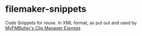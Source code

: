 # filemaker-snippets

Code Snippets for reuse.  In XML format, as put out and used by [MyFMButler's Clip Manager Express](https://www.myfmbutler.com/en/products/clip-manager-express-for-windows/3)
